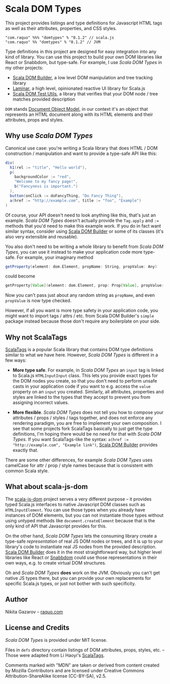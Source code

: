 # Scala DOM Types

This project provides listings and type definitions for Javascript HTML tags as well as their attributes, properties, and CSS styles. 

    "com.raquo" %%% "domtypes" % "0.1.2" // scala.js
    "com.raquo" %% "domtypes" % "0.1.2" // JVM

Type definitions in this project are designed for easy integration into any kind of library. You can use this project to build your own DOM libraries like React or Snabbdom, but type-safe. For example, I use _Scala DOM Types_ in my other projects:

- [Scala DOM Builder](https://github.com/raquo/scala-dom-builder), a low level DOM manipulation and tree tracking library
- [Laminar](https://github.com/raquo/laminar), a high level, opinionated reactive UI library for Scala.js 
- [Scala DOM Test Utils](https://github.com/raquo/scala-dom-testutils), a library that verifies that your DOM node / tree matches provided description

`DOM` stands [Document Object Model](https://developer.mozilla.org/en-US/docs/Web/API/Document_Object_Model/Introduction), in our context it's an object that represents an HTML document along with its HTML elements and their attributes, props and styles.

## Why use _Scala DOM Types_

Canonical use case: you're writing a Scala library that does HTML / DOM construction / manipulation and want to provide a type-safe API like this:

```scala
div(
  h1(rel := "title", "Hello world"),
  p(
    backgroundColor := "red",
    "Welcome to my fancy page!",
    b("Fancyness is important.")
  ),
  button(onClick := doFancyThing, "Do Fancy Thing"),
  a(href := "http://example.com", title := "foo", "Example")
)
```

Of course, your API doesn't need to look anything like this, that's just an example. _Scala DOM Types_ doesn't actually provide the `Tag.apply` and `:=` methods that you'd need to make this example work. If you do in fact want similar syntax, consider using [Scala DOM Builder](https://github.com/raquo/scala-dom-builder) or some of its classes (it's also very extensible and reusable).  

You also don't need to be writing a whole library to benefit from _Scala DOM Types_, you can use it instead to make your application code more type-safe. For example, your imaginary method

```scala
getProperty(element: dom.Element, propName: String, propValue: Any)
```

could become
 
```scala
getProperty[Value](element: dom.Element, prop: Prop[Value], propValue: Value)
```

Now you can't pass just about any random string as `propName`, and even `propValue` is now type checked.

However, if all you want is more type safety in your application code, you might want to import tags / attrs / etc. from Scala DOM Builder's `simple` package instead because those don't require any boilerplate on your side. 


## Why not ScalaTags

[ScalaTags](http://www.lihaoyi.com/scalatags/) is a popular Scala library that contains DOM type definitions similar to what we have here. However, _Scala DOM Types_ is different in a few ways:

- **More type safe**. For example, in _Scala DOM Types_ an `input` tag is linked to Scala.js `HTMLInputInput` class. This lets you provide exact types for the DOM nodes you create, so that you don't need to perform unsafe casts in your application code if you want to e.g. access the `value` property on an `input` you created. Similarly, all attributes, properties and styles are linked to the types that they accept to prevent you from assigning incorrect values.

- **More flexible**. _Scala DOM Types_ does not tell you how to compose your attributes / props / styles / tags together, and does not enforce any rendering paradigm, you are free to implement your own composition. I see that some projects fork ScalaTags basically to just get the type definitions, I'm hoping there would be no need for that with _Scala DOM Types_. If you want ScalaTags-like the syntax: `a(href := "http://example.com", "Example link")`, [Scala DOM Builder](https://github.com/raquo/scala-dom-builder) provides exactly that.

There are some other differences, for example _Scala DOM Types_ uses camelCase for attr / prop / style names because that is consistent with common Scala style.

## What about scala-js-dom

The [scala-js-dom](http://scala-js.github.io/scala-js-dom/) project serves a very different purpose – it provides typed Scala.js interfaces to native Javascript DOM classes such as `HTMLInputElement`. You can use those types when you already have instances of DOM elements, but you can not instantiate those types without using untyped methods like `document.createElement` because that is the only kind of API that Javascript provides for this.

On the other hand, _Scala DOM Types_ lets the consuming library create a type-safe _representation_ of real JS DOM nodes or trees, and it is up to your library's code to instantiate real JS nodes from the provided description. [Scala DOM Builder](https://github.com/raquo/scala-dom-builder) does it in the most straightforward way, but higher level libraries like React or [Snabbdom](https://github.com/raquo/Snabbdom.scala) could use those representations in their own ways, e.g. to create virtual DOM structures.

Oh and _Scala DOM Types_ **does** work on the JVM. Obviously you can't get native JS types there, but you can provide your own replacements for specific Scala.js types, or just not bother with such specificity.

## Author

Nikita Gazarov – [raquo.com](http://raquo.com)

## License and Credits

_Scala DOM Types_ is provided under MIT license.

Files in `defs` directory contain listings of DOM attributes, props, styles, etc. – Those were adapted from Li Haoyi's [ScalaTags](http://www.lihaoyi.com/scalatags/#License).

Comments marked with "MDN" are taken or derived from content created by Mozilla Contributors and are licensed under Creative Commons Attribution-ShareAlike license (CC-BY-SA), v2.5.
